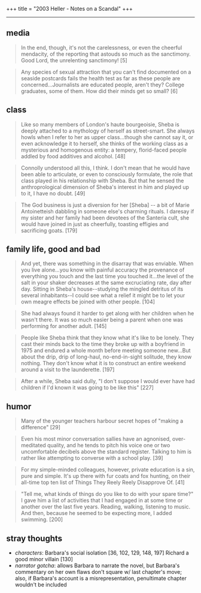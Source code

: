 +++
title = "2003 Heller - Notes on a Scandal"
+++

---

## media

> In the end, though, it's not the carelessness, or even the cheerful mendacity, of the reporting that astouds so much as the sanctimony. Good Lord, the unrelenting sanctimony! [5]

> Any species of sexual attraction that you can't find documented on a seaside postcards fails the health test as far as these people are concerned...Journalists are educated people, aren't they? College graduates, some of them. How did their minds get so small? [6]

## class

> Like so many members of London's haute bourgeoisie, Sheba is deeply attached to a mythology of herself as street-smart. She always howls when I refer to her as upper class...though she cannot say it, or even acknowledge it to herself, she thinks of the working class as a mysterious and homogenous entity: a tempery, florid-faced people addled by food additives and alcohol. [48]

> Connolly understood all this, I think. I don't mean that he would have been able to articulate, or even to consciously formulate, the role that class played in his relationship with Sheba. But that he sensed the anthroprological dimension of Sheba's interest in him and played up to it, I have no doubt. [49]

> The God business is just a diversion for her [Sheba] -- a bit of Marie Antoinetteish dabbling in someone else's charming rituals. I daresay if my sister and her family had been devotees of the Santeria cult, she would have joined in just as cheerfully, toasting effigies and sacrificing goats. [179]

## family life, good and bad

> And yet, there was something in the disarray that was enviable. When you live alone...you know with painful accuracy the provenance of everything you touch and the last time you touched it...the level of the salt in your shaker decreases at the same excruciating rate, day after day. Sitting in Sheba's house--studying the mingled detritus of its several inhabitants--I could see what a relief it might be to let your own meagre effects be joined with other people. [104]

> She had always found it harder to get along with her children when he wasn't there. It was so much easier being a parent when one was performing for another adult. [145]

> People like Sheba think that they know what it's like to be lonely. They cast their minds back to the time they broke up with a boyfriend in 1975 and endured a whole month before meeting someone new...But about the drip, drip of long-haul, no-end-in-sight solitude, they know nothing. They don't know what it is to construct an entire weekend around a visit to the launderette. [197]

> After a while, Sheba said dully, "I don't suppose I would ever have had children if I'd known it was going to be like this" [227]

## humor

> Many of the younger teachers harbour secret hopes of "making a difference" [29]

> Even his most minor conversation sallies have an agnonised, over-meditated quality, and he tends to pitch his voice one or two uncomfortable decibels above the standard register. Talking to him is rather like attempting to converse with a school play. [39]

> For my simple-minded colleagues, however, private education is a sin, pure and simple. It's up there with fur coats and fox hunting, on their all-time top ten list of Things They Reely Reely Disapprove Of. [41]

> "Tell me, what kinds of things do you like to do with your spare time?" I gave him a list of activities that I had engaged in at some time or another over the last five years. Reading, walking, listening to music. And then, because he seemed to be expecting more, I added swimming. [200]

## stray thoughts

* _characters_: Barbara's social isolation [36, 102, 129, 148, 197] Richard a good minor villain [130]
* _narrator gotcha_: allows Barbara to narrate the novel, but Barbara's commentary on her own flaws don't square w/ last chapter's move; also, if Barbara's account is a misrepresentation, penultimate chapter wouldn't be included
